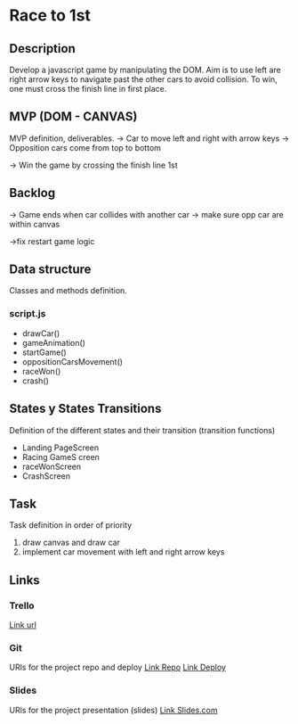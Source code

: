 # Race to 1st

## Description

Develop a javascript game by manipulating the DOM. Aim is to use left are right arrow keys to navigate past the other cars to avoid collision. To win, one must cross the finish line in first place.

## MVP (DOM - CANVAS)

MVP definition, deliverables.
-> Car to move left and right with arrow keys
-> Opposition cars come from top to bottom

-> Win the game by crossing the finish line 1st

## Backlog

-> Game ends when car collides with another car
-> make sure opp car are within canvas

->fix restart game logic

## Data structure

Classes and methods definition.

### script.js

- drawCar()
- gameAnimation()
- startGame()
- oppositionCarsMovement()
- raceWon()
- crash()

## States y States Transitions

Definition of the different states and their transition (transition functions)

- Landing PageScreen
- Racing GameS creen
- raceWonScreen
- CrashScreen

## Task

Task definition in order of priority

1. draw canvas and draw car
2. implement car movement with left and right arrow keys

## Links

### Trello

[Link url](https://trello.com/b/BoXyWiiO/race-to-1st)

### Git

URls for the project repo and deploy
[Link Repo](http://github.com)
[Link Deploy](http://github.com)

### Slides

URls for the project presentation (slides)
[Link Slides.com](https://docs.google.com/presentation/d/1vf8zApHikXjzpNxMybDhUfnNwumqBeZMUI82ZIKPr4Q/edit?usp=sharing)
